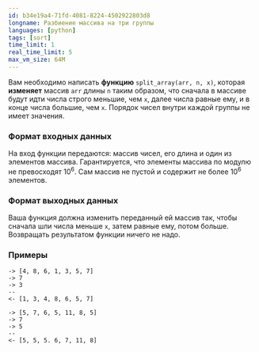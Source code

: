 ```yaml
---
id: b34e19a4-71fd-4081-8224-4502922803d8
longname: Разбиение массива на три группы
languages: [python]
tags: [sort]
time_limit: 1
real_time_limit: 5
max_vm_size: 64M
---
```



Вам необходимо написать **функцию** `split_array(arr, n, x)`, которая **изменяет** массив `arr` длины `n` таким образом, что сначала в массиве будут идти числа строго меньшие, чем `x`, далее числа равные ему, и в конце числа большие, чем `x`. Порядок чисел внутри каждой группы не имеет значения.

### Формат входных данных

На вход функции передаются: массив чисел, его длина и один из элементов массива. Гарантируется, что элементы массива по модулю не превосходят 10<sup>6</sup>. Сам массив не пустой и содержит не более 10<sup>6</sup> элементов.

### Формат выходных данных

Ваша функция должна изменить переданный ей массив так, чтобы сначала шли числа меньше `x`, затем равные ему, потом больше. Возвращать результатом функции ничего не надо.

### Примеры

``` 
-> [4, 8, 6, 1, 3, 5, 7]
-> 7
-> 3
--
<- [1, 3, 4, 8, 6, 5, 7]
```

```
-> [5, 7, 6, 5, 11, 8, 5]
-> 7
-> 5
--
<- [5, 5, 5. 6, 7, 11, 8]
```
